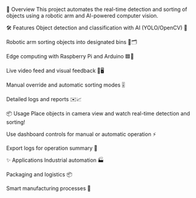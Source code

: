 🚀 Overview
This project automates the real-time detection and sorting of objects using a robotic arm and AI-powered computer vision.

🛠️ Features
Object detection and classification with AI (YOLO/OpenCV) 🔎

Robotic arm sorting objects into designated bins 🤖🗂️

Edge computing with Raspberry Pi and Arduino 🟦🔌

Live video feed and visual feedback 🎥🖥️

Manual override and automatic sorting modes 🎚️

Detailed logs and reports ✉️📈

📦 Usage
Place objects in camera view and watch real-time detection and sorting!

Use dashboard controls for manual or automatic operation ⚡

Export logs for operation summary 📁

✨ Applications
Industrial automation 🏭

Packaging and logistics 📦

Smart manufacturing processes 🤖

